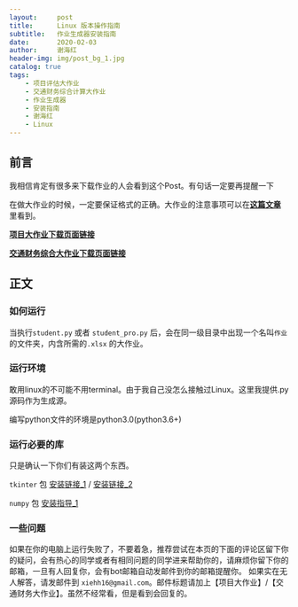 ```yaml
---
layout:     post
title:      Linux 版本操作指南
subtitle:   作业生成器安装指南
date:       2020-02-03
author:     谢海红
header-img: img/post_bg_1.jpg
catalog: true
tags:
    - 项目评估大作业
    - 交通财务综合计算大作业
    - 作业生成器
    - 安装指南
    - 谢海红
    - Linux
---
```


## 前言

我相信肯定有很多来下载作业的人会看到这个Post。有句话一定要再提醒一下

在做大作业的时候，一定要保证格式的正确。大作业的注意事项可以在[**这篇文章**](https://bjtuxiehh.github.io/2019/11/04/%E8%AE%A1%E7%AE%97%E5%A4%A7%E4%BD%9C%E4%B8%9A%E6%98%93%E8%A7%81%E9%94%99%E8%AF%AF/)
里看到。

[**项目大作业下载页面链接**](https://bjtuxiehh.github.io/Homework/)

[**交通财务综合大作业下载页面链接**](https://bjtuxiehh.github.io/TrafficHW/)

## 正文
### 如何运行

当执行`student.py` 或者 `student_pro.py` 后，会在同一级目录中出现一个名叫`作业`的文件夹，内含所需的`.xlsx` 的大作业。

### 运行环境

敢用linux的不可能不用terminal。由于我自己没怎么接触过Linux。这里我提供.py 源码作为生成源。

编写python文件的环境是python3.0(python3.6+)


### 运行必要的库

只是确认一下你们有装这两个东西。

`tkinter` 包 [安装链接_1](https://www.jianshu.com/p/d247f9b2a88d) / [安装链接_2](https://blog.csdn.net/qq_24726509/article/details/84312468)

`numpy` 包 [安装指导_1](https://blog.csdn.net/sinat_28224453/article/details/51462935)



### 一些问题 
如果在你的电脑上运行失败了，不要着急，推荐尝试在本页的下面的评论区留下你的疑问，会有热心的同学或者有相同问题的同学进来帮助你的，请麻烦你留下你的邮箱，一旦有人回复你，会有bot邮箱自动发邮件到你的邮箱提醒你。
如果实在无人解答，请发邮件到 `xiehh16@gmail.com`。邮件标题请加上【项目大作业】/【交通财务大作业】。虽然不经常看，但是看到会回复的。
